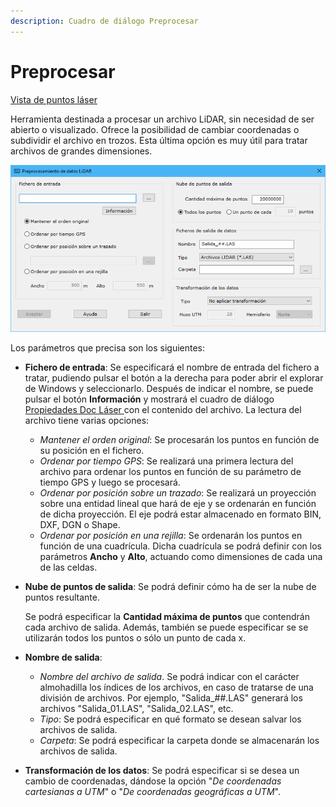 ```yaml
---
description: Cuadro de diálogo Preprocesar
---
```


# Preprocesar

[Vista de puntos láser](../../fichas-de-herramientas/ficha-de-herramientas-archivos-lidar/vista-de-puntos-laser.md)

Herramienta destinada a procesar un archivo LiDAR, sin necesidad de ser abierto o visualizado. Ofrece la posibilidad de cambiar coordenadas o subdividir el archivo en trozos. Esta última opción es muy útil para tratar archivos de grandes dimensiones.

![Cuadro de diálogo Preprocesamiento de datos LiDAR](<../../../.gitbook/assets/image (12).png>)

Los parámetros que precisa son los siguientes:

* **Fichero de entrada**: Se especificará el nombre de entrada del fichero a tratar, pudiendo pulsar el botón a la derecha para poder abrir el explorar de Windows y seleccionarlo. Después de indicar el nombre, se puede pulsar el botón **Información** y mostrará el cuadro de diálogo [Propiedades Doc Láser ](propiedades-documento-laser.md)con el contenido del archivo. La lectura del archivo tiene varias opciones:
  * _Mantener el orden original_: Se procesarán los puntos en función de su posición en el fichero.
  * _Ordenar por tiempo GPS_: Se realizará una primera lectura del archivo para ordenar los puntos en función de su parámetro de tiempo GPS y luego se procesará.
  * _Ordenar por posición sobre un trazado_: Se realizará un proyección sobre una entidad lineal que hará de eje y se ordenarán en función de dicha proyección. El eje podrá estar almacenado en formato BIN, DXF, DGN o Shape.
  * _Ordenar por posición en una rejilla_: Se ordenarán los puntos en función de una cuadrícula. Dicha cuadrícula se podrá definir con los parámetros **Ancho** y **Alto**, actuando como dimensiones de cada una de las celdas.
*   **Nube de puntos de salida**: Se podrá definir cómo ha de ser la nube de puntos resultante.&#x20;

    Se podrá especificar la **Cantidad máxima de puntos** que contendrán cada archivo de salida. Además, también se puede especificar se se utilizarán todos los puntos o sólo un punto de cada x.&#x20;
* **Nombre de salida**:
  * _Nombre del archivo de salida_. Se podrá indicar con el carácter almohadilla los índices de los archivos, en caso de tratarse de una división de archivos. Por ejemplo, "Salida\_##.LAS" generará los archivos "Salida\_01.LAS", "Salida\_02.LAS", etc.
  * _Tipo_: Se podrá especificar en qué formato se desean salvar los archivos de salida.
  * _Carpeta_: Se podrá especificar la carpeta donde se almacenarán los archivos de salida.
* **Transformación de los datos**: Se podrá especificar si se desea un cambio de coordenadas, dándose la opción "_De coordenadas cartesianas a UTM_" o "_De coordenadas geográficas a UTM_".
